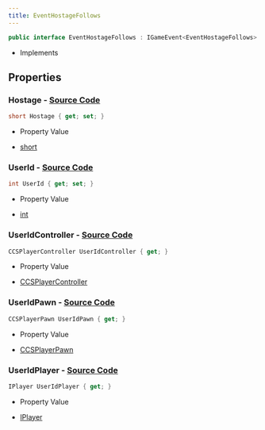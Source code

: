 ```yaml
---
title: EventHostageFollows
---
```


```csharp
public interface EventHostageFollows : IGameEvent<EventHostageFollows>
```

- Implements

## Properties

### **Hostage** - [Source Code](https://github.com/swiftly-solution/swiftlys2/blob/main/managed/src/SwiftlyS2.Generated/GameEvents/Interfaces/EventHostageFollows.cs#L48)

```csharp
short Hostage { get; set; }
```

- Property Value

- [short](https://learn.microsoft.com/dotnet/api/system.int16)

### **UserId** - [Source Code](https://github.com/swiftly-solution/swiftlys2/blob/main/managed/src/SwiftlyS2.Generated/GameEvents/Interfaces/EventHostageFollows.cs#L41)

```csharp
int UserId { get; set; }
```

- Property Value

- [int](https://learn.microsoft.com/dotnet/api/system.int32)

### **UserIdController** - [Source Code](https://github.com/swiftly-solution/swiftlys2/blob/main/managed/src/SwiftlyS2.Generated/GameEvents/Interfaces/EventHostageFollows.cs#L23)

```csharp
CCSPlayerController UserIdController { get; }
```

- Property Value

- [CCSPlayerController](/docs/api/shared/schemadefinitions/ccsplayercontroller)

### **UserIdPawn** - [Source Code](https://github.com/swiftly-solution/swiftlys2/blob/main/managed/src/SwiftlyS2.Generated/GameEvents/Interfaces/EventHostageFollows.cs#L30)

```csharp
CCSPlayerPawn UserIdPawn { get; }
```

- Property Value

- [CCSPlayerPawn](/docs/api/shared/schemadefinitions/ccsplayerpawn)

### **UserIdPlayer** - [Source Code](https://github.com/swiftly-solution/swiftlys2/blob/main/managed/src/SwiftlyS2.Generated/GameEvents/Interfaces/EventHostageFollows.cs#L34)

```csharp
IPlayer UserIdPlayer { get; }
```

- Property Value

- [IPlayer](/docs/api/shared/players/iplayer)


